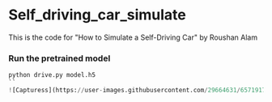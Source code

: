 # Self_driving_car_simulate
This is the code for "How to Simulate a Self-Driving Car" by Roushan Alam
### Run the pretrained model



```python
python drive.py model.h5
``
![Capturess](https://user-images.githubusercontent.com/29664631/65719172-cb43b480-e0c2-11e9-8cd3-26b21e94331b.PNG)
